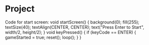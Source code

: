 # Project
Code for start screen: 
void startScreen() {
  background(0);
  fill(255);
  textSize(40);
  textAlign(CENTER, CENTER);
  text("Press Enter to Start", width/2, height/2);
}
void keyPressed() {
  if (keyCode == ENTER) {
    gameStarted = true;
    reset();
    loop();
  }
}

